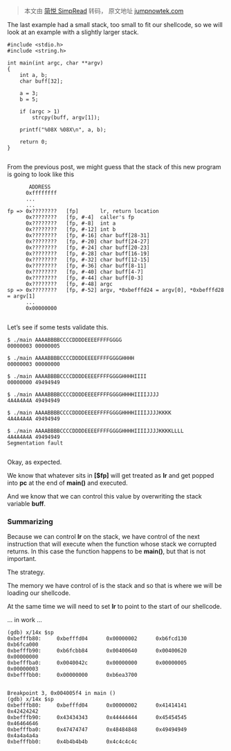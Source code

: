 > 本文由 [简悦 SimpRead](http://ksria.com/simpread/) 转码， 原文地址 [jumpnowtek.com](https://jumpnowtek.com/shellcode/linux-arm-shellcode-part8.html)

The last example had a small stack, too small to fit our shellcode, so we will look at an example with a slightly larger stack.

```
#include <stdio.h>
#include <string.h>

int main(int argc, char **argv)
{
	int a, b;
	char buff[32];

	a = 3;
	b = 5;

	if (argc > 1)
		strcpy(buff, argv[1]);

	printf("%08X %08X\n", a, b);

	return 0;
}


```

From the previous post, we might guess that the stack of this new program is going to look like this

```
       ADDRESS   
      0xffffffff
      ...
      ...        
fp => 0x????????   [fp]       lr, return location
      0x????????   [fp, #-4]  caller's fp
      0x????????   [fp, #-8]  int a
      0x????????   [fp, #-12] int b
	  0x????????   [fp, #-16] char buff[28-31]
	  0x????????   [fp, #-20] char buff[24-27]
	  0x????????   [fp, #-24] char buff[20-23]
	  0x????????   [fp, #-28] char buff[16-19]
	  0x????????   [fp, #-32] char buff[12-15]
	  0x????????   [fp, #-36] char buff[8-11]
      0x????????   [fp, #-40] char buff[4-7]
      0x????????   [fp, #-44] char buff[0-3]
      0x????????   [fp, #-48] argc
sp => 0x????????   [fp, #-52] argv, *0xbefffd24 = argv[0], *0xbefffd28 = argv[1]
      ...   
      0x00000000


```

Let’s see if some tests validate this.

```
$ ./main AAAABBBBCCCCDDDDEEEEFFFFGGGG
00000003 00000005

$ ./main AAAABBBBCCCCDDDDEEEEFFFFGGGGHHHH
00000003 00000000

$ ./main AAAABBBBCCCCDDDDEEEEFFFFGGGGHHHHIIII
00000000 49494949

$ ./main AAAABBBBCCCCDDDDEEEEFFFFGGGGHHHHIIIIJJJJ
4A4A4A4A 49494949

$ ./main AAAABBBBCCCCDDDDEEEEFFFFGGGGHHHHIIIIJJJJKKKK
4A4A4A4A 49494949

$ ./main AAAABBBBCCCCDDDDEEEEFFFFGGGGHHHHIIIIJJJJKKKKLLLL
4A4A4A4A 49494949
Segmentation fault


```

Okay, as expected.

We know that whatever sits in **[$fp]** will get treated as **lr** and get popped into **pc** at the end of **main()** and executed.

And we know that we can control this value by overwriting the stack variable **buff**.

### Summarizing

Because we can control **lr** on the stack, we have control of the next instruction that will execute when the function whose stack we corrupted returns. In this case the function happens to be **main()**, but that is not important.

The strategy.

The memory we have control of is the stack and so that is where we will be loading our shellcode.

At the same time we will need to set **lr** to point to the start of our shellcode.

… in work …

```
(gdb) x/14x $sp
0xbefffb80:     0xbefffd04      0x00000002      0xb6fcd130      0xb6fca000
0xbefffb90:     0xb6fcbb84      0x00400640      0x00400620      0x00000000
0xbefffba0:     0x0040042c      0x00000000      0x00000005      0x00000003
0xbefffbb0:     0x00000000      0xb6ea3700


Breakpoint 3, 0x004005f4 in main ()
(gdb) x/14x $sp
0xbefffb80:     0xbefffd04      0x00000002      0x41414141      0x42424242
0xbefffb90:     0x43434343      0x44444444      0x45454545      0x46464646
0xbefffba0:     0x47474747      0x48484848      0x49494949      0x4a4a4a4a
0xbefffbb0:     0x4b4b4b4b      0x4c4c4c4c


```